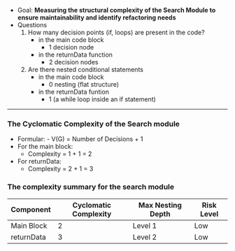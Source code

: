 - Goal: **Measuring the structural complexity of the Search Module to ensure maintainability and identify refactoring needs**
- Questions
    1. How many decision points (if, loops) are present in the code?
        - in the main code block
            - 1 decision node
        - in the returnData function
            - 2 decision nodes
    2. Are there nested conditional statements 
        - in the main code block
            - 0 nesting (flat structure)
        - in the returnData funtion
            - 1 (a while loop inside an if statement)

---

### **The Cyclomatic Complexity of the Search module**

- Formular:
        - V(G) = Number of Decisions + 1
- For the main block:
    - Complexity = 1 + 1 = 2
- For returnData:
    - Complexity = 2 + 1 = 3

### **The complexity summary for the search module**

| Component    | Cyclomatic Complexity | Max Nesting Depth | Risk Level |
|--------------|-----------------------|-------------------|------------|
| Main Block   | 2                     | Level 1           | Low        |
| returnData   | 3                     | Level 2           | Low        |

